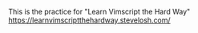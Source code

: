 This is the practice for "Learn Vimscript the Hard Way"
https://learnvimscriptthehardway.stevelosh.com/
